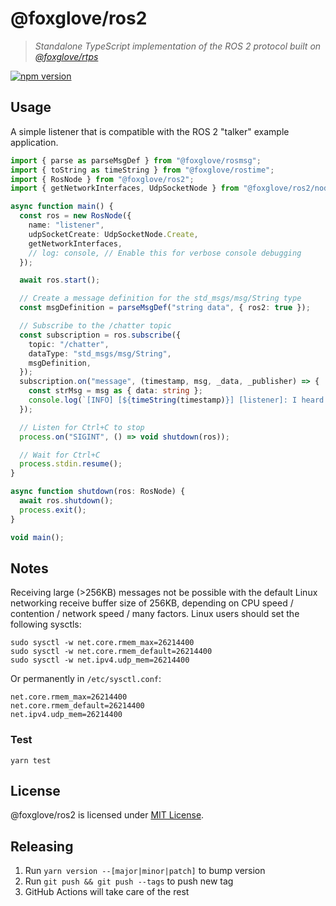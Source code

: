 # @foxglove/ros2

> _Standalone TypeScript implementation of the ROS 2 protocol built on [@foxglove/rtps](https://github.com/foxglove/rtps)_

[![npm version](https://img.shields.io/npm/v/@foxglove/ros2.svg?style=flat)](https://www.npmjs.com/package/@foxglove/ros2)

## Usage

A simple listener that is compatible with the ROS 2 "talker" example application.

```Typescript
import { parse as parseMsgDef } from "@foxglove/rosmsg";
import { toString as timeString } from "@foxglove/rostime";
import { RosNode } from "@foxglove/ros2";
import { getNetworkInterfaces, UdpSocketNode } from "@foxglove/ros2/nodejs";

async function main() {
  const ros = new RosNode({
    name: "listener",
    udpSocketCreate: UdpSocketNode.Create,
    getNetworkInterfaces,
    // log: console, // Enable this for verbose console debugging
  });

  await ros.start();

  // Create a message definition for the std_msgs/msg/String type
  const msgDefinition = parseMsgDef("string data", { ros2: true });

  // Subscribe to the /chatter topic
  const subscription = ros.subscribe({
    topic: "/chatter",
    dataType: "std_msgs/msg/String",
    msgDefinition,
  });
  subscription.on("message", (timestamp, msg, _data, _publisher) => {
    const strMsg = msg as { data: string };
    console.log(`[INFO] [${timeString(timestamp)}] [listener]: I heard: [${strMsg.data}]`);
  });

  // Listen for Ctrl+C to stop
  process.on("SIGINT", () => void shutdown(ros));

  // Wait for Ctrl+C
  process.stdin.resume();
}

async function shutdown(ros: RosNode) {
  await ros.shutdown();
  process.exit();
}

void main();
```

## Notes

Receiving large (>256KB) messages not be possible with the default Linux networking receive buffer size of 256KB, depending on CPU speed / contention / network speed / many factors. Linux users should set the following sysctls:

```
sudo sysctl -w net.core.rmem_max=26214400
sudo sysctl -w net.core.rmem_default=26214400
sudo sysctl -w net.ipv4.udp_mem=26214400
```

Or permanently in `/etc/sysctl.conf`:

```
net.core.rmem_max=26214400
net.core.rmem_default=26214400
net.ipv4.udp_mem=26214400
```

### Test

`yarn test`

## License

@foxglove/ros2 is licensed under [MIT License](https://opensource.org/licenses/MIT).

## Releasing

1. Run `yarn version --[major|minor|patch]` to bump version
2. Run `git push && git push --tags` to push new tag
3. GitHub Actions will take care of the rest
